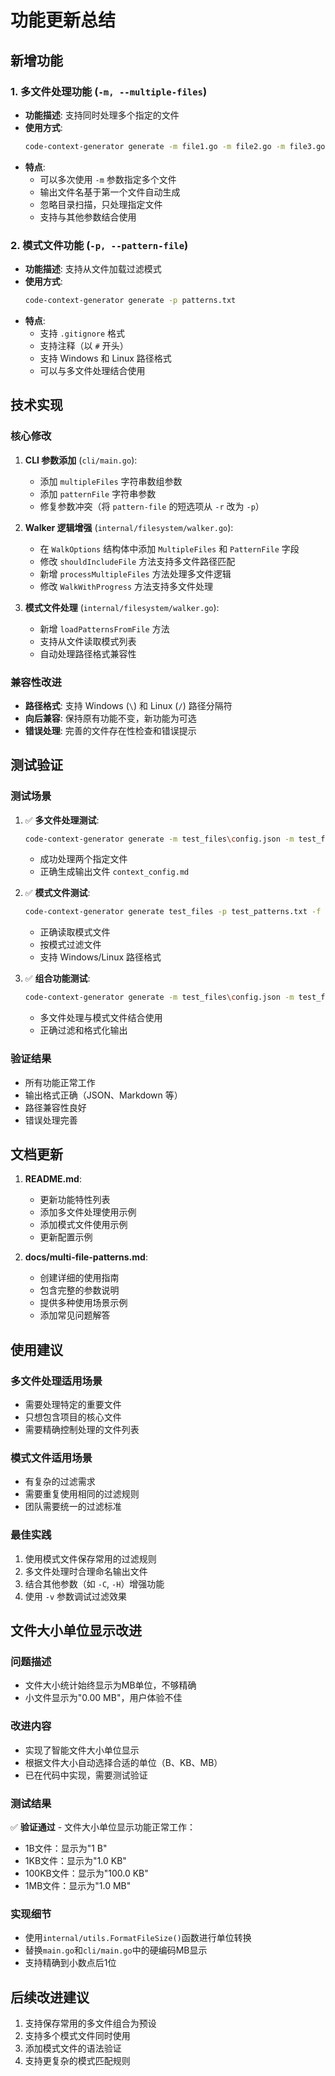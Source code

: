 # 功能更新总结

## 新增功能

### 1. 多文件处理功能 (`-m, --multiple-files`)
- **功能描述**: 支持同时处理多个指定的文件
- **使用方式**: 
  ```bash
  code-context-generator generate -m file1.go -m file2.go -m file3.go
  ```
- **特点**:
  - 可以多次使用 `-m` 参数指定多个文件
  - 输出文件名基于第一个文件自动生成
  - 忽略目录扫描，只处理指定文件
  - 支持与其他参数结合使用

### 2. 模式文件功能 (`-p, --pattern-file`)
- **功能描述**: 支持从文件加载过滤模式
- **使用方式**:
  ```bash
  code-context-generator generate -p patterns.txt
  ```
- **特点**:
  - 支持 `.gitignore` 格式
  - 支持注释（以 `#` 开头）
  - 支持 Windows 和 Linux 路径格式
  - 可以与多文件处理结合使用

## 技术实现

### 核心修改

1. **CLI 参数添加** (`cli/main.go`):
   - 添加 `multipleFiles` 字符串数组参数
   - 添加 `patternFile` 字符串参数
   - 修复参数冲突（将 `pattern-file` 的短选项从 `-r` 改为 `-p`）

2. **Walker 逻辑增强** (`internal/filesystem/walker.go`):
   - 在 `WalkOptions` 结构体中添加 `MultipleFiles` 和 `PatternFile` 字段
   - 修改 `shouldIncludeFile` 方法支持多文件路径匹配
   - 新增 `processMultipleFiles` 方法处理多文件逻辑
   - 修改 `WalkWithProgress` 方法支持多文件处理

3. **模式文件处理** (`internal/filesystem/walker.go`):
   - 新增 `loadPatternsFromFile` 方法
   - 支持从文件读取模式列表
   - 自动处理路径格式兼容性

### 兼容性改进

- **路径格式**: 支持 Windows (`\`) 和 Linux (`/`) 路径分隔符
- **向后兼容**: 保持原有功能不变，新功能为可选
- **错误处理**: 完善的文件存在性检查和错误提示

## 测试验证

### 测试场景

1. ✅ **多文件处理测试**:
   ```bash
   code-context-generator generate -m test_files\config.json -m test_files\readme.md -f markdown
   ```
   - 成功处理两个指定文件
   - 正确生成输出文件 `context_config.md`

2. ✅ **模式文件测试**:
   ```bash
   code-context-generator generate test_files -p test_patterns.txt -f markdown
   ```
   - 正确读取模式文件
   - 按模式过滤文件
   - 支持 Windows/Linux 路径格式

3. ✅ **组合功能测试**:
   ```bash
   code-context-generator generate -m test_files\config.json -m test_files\readme.md -p test_patterns.txt -f json
   ```
   - 多文件处理与模式文件结合使用
   - 正确过滤和格式化输出

### 验证结果

- 所有功能正常工作
- 输出格式正确（JSON、Markdown 等）
- 路径兼容性良好
- 错误处理完善

## 文档更新

1. **README.md**:
   - 更新功能特性列表
   - 添加多文件处理使用示例
   - 添加模式文件使用示例
   - 更新配置示例

2. **docs/multi-file-patterns.md**:
   - 创建详细的使用指南
   - 包含完整的参数说明
   - 提供多种使用场景示例
   - 添加常见问题解答

## 使用建议

### 多文件处理适用场景
- 需要处理特定的重要文件
- 只想包含项目的核心文件
- 需要精确控制处理的文件列表

### 模式文件适用场景
- 有复杂的过滤需求
- 需要重复使用相同的过滤规则
- 团队需要统一的过滤标准

### 最佳实践
1. 使用模式文件保存常用的过滤规则
2. 多文件处理时合理命名输出文件
3. 结合其他参数（如 `-C`, `-H`）增强功能
4. 使用 `-v` 参数调试过滤效果

## 文件大小单位显示改进

### 问题描述
- 文件大小统计始终显示为MB单位，不够精确
- 小文件显示为"0.00 MB"，用户体验不佳

### 改进内容
- 实现了智能文件大小单位显示
- 根据文件大小自动选择合适的单位（B、KB、MB）
- 已在代码中实现，需要测试验证

### 测试结果
✅ **验证通过** - 文件大小单位显示功能正常工作：
- 1B文件：显示为"1 B"
- 1KB文件：显示为"1.0 KB"  
- 100KB文件：显示为"100.0 KB"
- 1MB文件：显示为"1.0 MB"

### 实现细节
- 使用`internal/utils.FormatFileSize()`函数进行单位转换
- 替换`main.go`和`cli/main.go`中的硬编码MB显示
- 支持精确到小数点后1位

## 后续改进建议

1. 支持保存常用的多文件组合为预设
2. 支持多个模式文件同时使用
3. 添加模式文件的语法验证
4. 支持更复杂的模式匹配规则